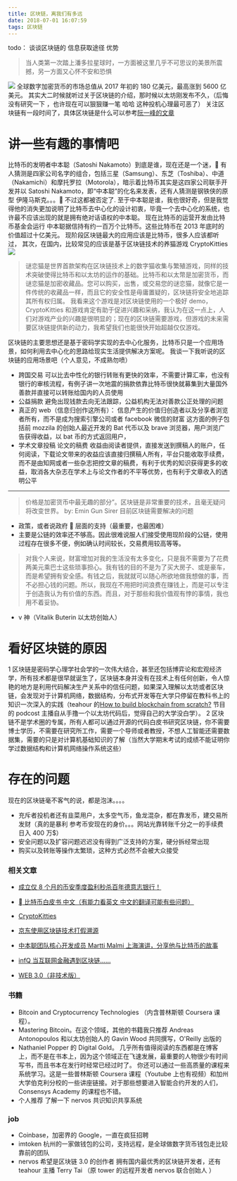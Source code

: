 ```yaml
---
title: 区块链，离我们有多远
date: 2018-07-01 16:07:59
tags: 区块链
---
```


todo： 谈谈区块链的 信息获取途径 优势

> 当人类第一次踏上潘多拉星球时，一方面被这里几乎不可思议的美景所震撼，另一方面又心怀不安和恐惧

![](https://images.unsplash.com/photo-1500835176302-48dbd01f6437?ixlib=rb-0.3.5&ixid=eyJhcHBfaWQiOjEyMDd9&s=7faa58e086102e52548bbafd2ecc18aa&auto=format&fit=crop&w=989&q=80)
全球数字加密货币的市场总值从 2017 年初的 180 亿美元，最高涨到 5600 亿美元。
其实大二时候就听过关于区块链的介绍，那时候以太坊刚发布不久，（后悔没有研究一下 ，也许现在可以狠狠赚一笔 哈哈 这种投机心理最可恶了）
关注区块链有一段时间了，具体区块链是什么可以参考[阮一峰的文章](http://www.ruanyifeng.com/blog/2018/01/bitcoin-tutorial.html)

# 讲一些有趣的事情吧

比特币的发明者中本聪（Satoshi Nakamoto）到底是谁，现在还是一个迷， 有人猜测是四家公司名字的组合，包括三星（Samsung）、东芝（Toshiba）、中道（Nakamichi）和摩托罗拉（Motorola），暗示着比特币其实是这四家公司联手开发并以 Satoshi Nakamoto，即“中本聪”的化名来发表，还有人猜测是钢铁侠的原型 伊隆马斯克。。。 不过这都被否定了.
至于中本聪是谁，我也很好奇，但是我觉得他的消失更加说明了比特币去中心化的设计初衷，毕竟一个去中心化的系统，也许最不应该出现的就是拥有绝对话语权的中本聪。
现在比特币的运营开发由比特币基金会运行
中本聪据信持有约一百万个比特币。这些比特币在 2013 年底时的价值超过十亿美元。
现阶段区块链最大的应用应该是比特币，很多人应该都听过，
其次，在国内，比较常见的应该是基于区块链技术的养猫游戏 CryptoKitties
![](https://www.zuanbi8.com/data/attachment/forum/201803/19/131408zfdnnbl206lnl0sv.jpg)

> 谜恋猫是世界首款架构在区块链技术上的数字猫收集与繁殖游戏，同样的技术突破使得比特币和以太坊的运作的基础。比特币和以太幣是加密货币，而谜恋猫是加密收藏品。您可以购买，出售，或交易您的谜恋猫，就像它是一件传统的收藏品一样，而且它的安全性是毋庸置疑的，区块链将安全地追踪其所有权归属。
> 我看来这个游戏是对区块链使用的一个极好 demo，
> CryptoKitties 和游戏肯定有助于促进兴趣和采纳，我认为在这一点上，人们对游戏产业的兴趣是很明显的；现在的区块链需要游戏，但游戏的未来需要区块链提供新的动力，我希望我们也能很快开始超越仅仅游戏。

区块链的主要思想还是基于密码学实现的去中心化服务，比特币只是一个应用场景，如何利用去中心化的思路给现实生活提供解决方案呢。
我谈一下我听说的区块链的应用场景吧（个人意见，不成熟勿喷）

- 跨国交易
  可以比去中性化的银行转账有更快的效率，不需要计算汇率，也没有银行的审核流程，有例子讲一次地震的捐款依靠比特币很快就募集到大量国外善款并直接可以转账给国内的人员使用
- 公益捐款
  避免出现钱款去向无法跟踪，公益机构无法对善款公正处理的问题
- 真正的 web（信息归创作这所有）：
  信息产生的价值归创造者以及分享者浏览者所有，而不是成为搜索引擎公司或者 facebook 微信的财富
  这方面的例子包括前 mozzila 的创始人最近开发的 Bat 代币以及 brave 浏览器，用户浏览广告获得收益，以 bat 币的方式返回用户，
- 学术文章投稿
  论文的稿费 收益由阅读者提供，直接发送到撰稿人的账户，任何阅读，下载论文带来的收益应该直接归撰稿人所有，平台只能收取手续费，而不是由知网或者一些杂志把控文章的稿费，有利于优秀的知识获得更多的收益，取消各大杂志在学术上与论文作者的不平等优势，也有利于文章收入的透明公平

---

> 价格是加密货币中最无趣的部分”。区块链是非常重要的技术，且毫无疑问将改变世界。
> by: Emin Gun Sirer
> 目前区块链需要解决的问题

- 政策，或者说政府  层面的支持（最重要，也最困难）
- 主要是公链的效率还不够高。因此很难说服人们接受使用现阶段的公链，使用过程存在很多不便，例如确认时间较长，交易费用较高等等。

> 对我个人来说，财富增加对我的生活没有太多变化，只是我不需要为了花费两美元乘巴士这些琐事担心。我有钱的目的不是为了买大房子、或是豪车，而是希望拥有安全感。有钱之后，我就就可以随心所欲地做我想做的事，而不必担心钱的问题。所以，我现在不用把时间浪费在赚钱上，而是可以专注于创造我认为有价值的东西。而且，对于那些和我价值观有悖的事情，我也用不着妥协。
- v 神（Vitalik Buterin 以太坊创始人）

# 看好区块链的原因

1 区块链是密码学心理学社会学的一次伟大结合，甚至还包括博弈论和宏观经济学，所有技术都是很早就诞生了，区块链本身并没有在技术上有任何创新，令人惊艳的地方是利用代码解决生产关系中的信任问题，如果深入理解以太坊或者区块链，会发现对于计算机网络，数据结构，分布式开发等在大学只停留在教科书上的知识一次深入的实践（teahour 的[How to build blockchain from scratch?](http://teahour.fm/2018/07/08/how-to-build-blockchain-from-scratch.html) 节目的 podcost 主播自从手撸一个以太坊代码后，觉得自己的大学没白学）。
2 区块链不是学术圈的专属，所有人都可以通过开源的代码白皮书研究区块链，你不需要博士学历，不需要在研究所工作，需要一个导师或者教授，不想人工智能还需要数据集，需要的只是对计算机基础知识的了解（当然大学期末考试的成绩不能证明你学过数据结构和计算机网络操作系统这些）

# 存在的问题

现在的区块链毫不客气的说，都是泡沫。。。。

- 充斥者投机者还有韭菜用户，太多空气币，鱼龙混杂，都在靠发币，建交易所发财（真的是暴利 参考币安现在的身价。。。网站光靠转账千分之一的手续费 日入 400 万$）
- 安全问题以及扩容问题迟迟没有得到广泛支持的方案，硬分拆经常出现
- 购买以及转账等操作太繁琐，这种方式必然不会被大众接受

### 相关文章

- [成立仅 8 个月的币安季度盈利秒杀百年德意志银行！](http://finance.sina.com.cn/blockchain/coin/2018-04-28/doc-ifztkpip2834593.shtml)
- [ 比特币白皮书 中文（有能力看英文 中文的翻译可能有些问题）](http://satoshinakamoto.me/zh-cn/bitcoin.pdf)
- [CryptoKitties](https://www.hibtc.org/5426.html)
- [京东使用区块链技术打假溯源](https://mp.weixin.qq.com/s?__biz=MTMwNDMwODQ0MQ==&mid=2652854108&idx=1&sn=7e8f0f864194a1070af3e19347174845&chksm=7e6a2aea491da3fc421d62409a93bc22f05b98d9526bf908f2d02ff69c0b20e43ad6d29e644f&mpshare=1&scene=1&srcid=0411Bk7zGOWSN5JNf2rtHWMd%23rd)
- [中本聪团队核心开发成员 Martti Malmi 上海演讲，分享他与比特币的故事](https://www.chainfor.com/news/show/24016.html)
- [infQ 当互联网金融遇到区块链……](https://mp.weixin.qq.com/s?__biz=MjM5MDE0Mjc4MA==&mid=2650995035&idx=1&sn=e4c87e7fef969ba97e4b7004f5dc3311&chksm=bdbf01088ac8881efd55bc5a59a17bbd386aa2bb9a4891be5f692134da8711ac7d6b492125bb&mpshare=1&scene=1&srcid=1212FtOBPkELBgMYdTeAMz1q%23rd)

- [WEB 3.0（非技术版）](https://ethfans.org/wikis/WEB-3.0%EF%BC%88%E9%9D%9E%E6%8A%80%E6%9C%AF%E7%89%88%EF%BC%89)

### 书籍

- Bitcoin and Cryptocurrency Technologies （内含普林斯顿 Coursera 课程）。
- Mastering Bitcoin。在这个领域，其他的书籍我只推荐 Andreas Antonopoulos 和以太坊创始人的 Gavin Wood 共同撰写，O'Reilly 出版的
- Nathaniel Popper 的 Digital Gold。
  几乎所有值得阅读的东西都是在博客上，而不是在书本上，因为这个领域正在飞速发展，最重要的人物很少有时间写书，而且书本在发行时经常已经过时了。
  你还可以通过一些高质量的课程来系统学习。这是一些普林斯顿 Coursera 课程（Youtube 上也有视频）和加州大学伯克利分校的一些讲座链接。对于那些想要进入智能合约开发的人们，Consensys Academy 的课程也不错。
- 个人推荐 了解一下 nervos 共识知识共享系统

### job

- Coinbase，加密界的 Google，一直在疯狂招聘
- imtoken 杭州的一家做钱包的公司，支持远程，是全球做数字货币钱包走比较靠前的团队
- nervos 希望是区块链 3.0 的创作者 拥有国内最优秀的区块链开发者，还有 teahour 主播 Terry Tai （原 tower 的远程开发者 nervos 联合创始人 ）
